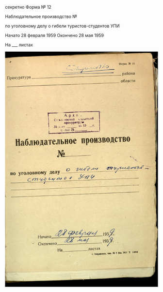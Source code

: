 секретно Форма № 12

Наблюдательное производство №

по уголовному делу о гибели туристов-студентов УПИ

Начато 28 февраля 1959
Окончено 28 мая 1959

На ___ листах

![Оригинальная обложка](/scan/vol_2/cover-01.jpg)
